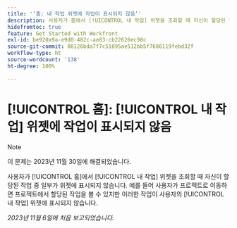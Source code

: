 ```yaml
---
title: '‘홈: 내 작업 위젯에 작업이 표시되지 않음’'
description: 사용자가 홈에서 [!UICONTROL 내 작업] 위젯을 조회할 때 자신이 할당된 작업 중 일부가 위젯에 표시되지 않습니다. 예를 들어 사용자가 프로젝트로 이동하면 프로젝트에서 할당된 작업을 볼 수 있지만 이러한 작업이 사용자의 [!UICONTROL 내 작업] 위젯에 표시되지 않습니다.
hidefromtoc: true
feature: Get Started with Workfront
exl-id: be920a9a-e9d0-482c-ae83-cb22626ec98c
source-git-commit: 88126bda7f7c51895ae512bb5f7686119febd32f
workflow-type: ht
source-wordcount: '138'
ht-degree: 100%

---
```


# [!UICONTROL 홈]: [!UICONTROL 내 작업] 위젯에 작업이 표시되지 않음

>[!NOTE]
>
>이 문제는 2023년 11월 30일에 해결되었습니다.

사용자가 [!UICONTROL 홈]에서 [!UICONTROL 내 작업] 위젯을 조회할 때 자신이 할당된 작업 중 일부가 위젯에 표시되지 않습니다. 예를 들어 사용자가 프로젝트로 이동하면 프로젝트에서 할당된 작업을 볼 수 있지만 이러한 작업이 사용자의 [!UICONTROL 내 작업] 위젯에 표시되지 않습니다.

_2023년 11월 6일에 처음 보고되었습니다._
